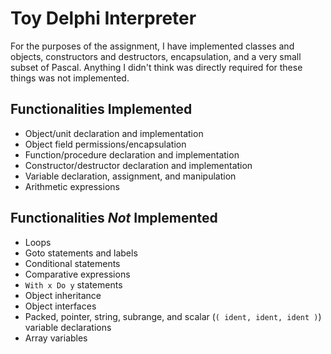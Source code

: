 # Toy Delphi Interpreter
For the purposes of the assignment, I have implemented classes and objects, constructors and destructors, encapsulation, and a
very small subset of Pascal. Anything I didn't think was directly required for these things was not implemented.
## Functionalities Implemented
- Object/unit declaration and implementation
- Object field permissions/encapsulation
- Function/procedure declaration and implementation
- Constructor/destructor declaration and implementation
- Variable declaration, assignment, and manipulation
- Arithmetic expressions

## Functionalities *Not* Implemented
- Loops
- Goto statements and labels
- Conditional statements
- Comparative expressions
- `With x Do y` statements
- Object inheritance
- Object interfaces
- Packed, pointer, string, subrange, and scalar (`( ident, ident, ident )`) variable declarations
- Array variables